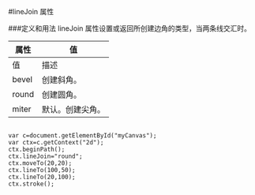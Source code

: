 #lineJoin 属性

###定义和用法
lineJoin 属性设置或返回所创建边角的类型，当两条线交汇时。



|属性|值
|-----|----|
|值      |描述
|bevel  |创建斜角。
|round  |创建圆角。
|miter  |默认。创建尖角。


```

var c=document.getElementById("myCanvas");
var ctx=c.getContext("2d");
ctx.beginPath();
ctx.lineJoin="round";
ctx.moveTo(20,20);
ctx.lineTo(100,50);
ctx.lineTo(20,100);
ctx.stroke();


```